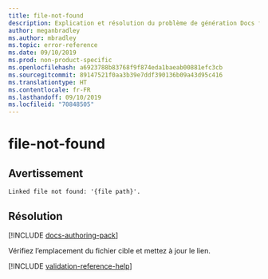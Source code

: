 ```yaml
---
title: file-not-found
description: Explication et résolution du problème de génération Docs file-not-found
author: meganbradley
ms.author: mbradley
ms.topic: error-reference
ms.date: 09/10/2019
ms.prod: non-product-specific
ms.openlocfilehash: a6923788b83768f9f874eda1baeab00881efc3cb
ms.sourcegitcommit: 89147521f0aa3b39e7ddf390136b09a43d95c416
ms.translationtype: HT
ms.contentlocale: fr-FR
ms.lasthandoff: 09/10/2019
ms.locfileid: "70848505"
---
```

# <a name="file-not-found"></a>file-not-found

## <a name="warning"></a>Avertissement

`Linked file not found: '{file path}'.`

## <a name="resolution"></a>Résolution

[!INCLUDE [docs-authoring-pack](includes/docs-authoring-pack.md)]

Vérifiez l’emplacement du fichier cible et mettez à jour le lien.

<!--make sure to add this file to your includes folder and verify the path-->
[!INCLUDE [validation-reference-help](includes/validation-reference-help.md)]
